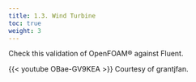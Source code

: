 ```yaml
---
title: 1.3. Wind Turbine
toc: true
weight: 3
---
```


Check this validation of OpenFOAM® against Fluent.

{{< youtube OBae-GV9KEA >}} 
Courtesy of grantjfan.
